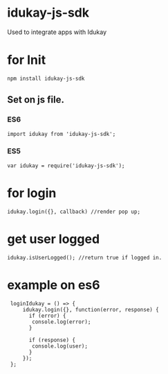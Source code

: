 # idukay-js-sdk
Used to integrate apps with Idukay

# for Init
`npm install idukay-js-sdk`
## Set on js file.
### ES6

`import idukay from 'idukay-js-sdk';`

### ES5
`var idukay = require('idukay-js-sdk');`

# for login
`idukay.login({}, callback) //render pop up;`

# get user logged
`idukay.isUserLogged(); //return true if logged in.`

# example on es6
``` 
 loginIdukay = () => {
     idukay.login({}, function(error, response) {
       if (error) {
        console.log(error);
       }

       if (response) {
        console.log(user);
       }
     });
 };
```

